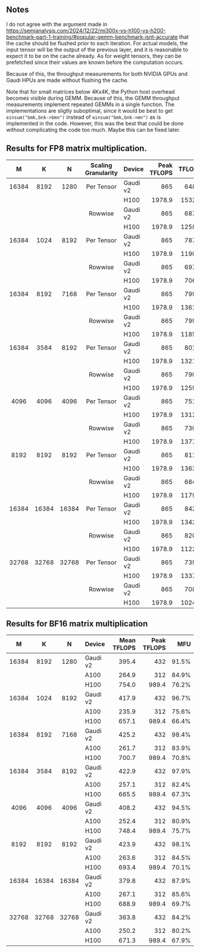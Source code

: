 ## Notes

I do not agree with the argument made in 
https://semianalysis.com/2024/12/22/mi300x-vs-h100-vs-h200-benchmark-part-1-training/#popular-gemm-benchmark-isnt-accurate
that the cache should be flushed prior to each iteration.
For actual models, the input tensor will be
the output of the previous layer, and it is reasonable to expect it
to be on the cache already. As for weight tensors, they can be
prefetched since their values are known before the computation occurs.

Because of this, the throughput measurements for both NVIDIA GPUs and Gaudi HPUs
are made without flushing the cache.

Note that for small matrices below 4Kx4K, the Python host overhead becomes visible during GEMM.
Because of this, the GEMM throughput measurements implement repeated GEMMs in a single function.
The implementations are sligtly suboptimal, since it would be best to get `einsum("bmk,bnk->bmn")`
instead of `einsum("bmk,bnk->mn")` as is implemented in the code. However, this was the best that
could be done without complicating the code too much. Maybe this can be fixed later.


## Results for FP8 matrix multiplication.

|   M   |   K   |   N   | Scaling Granularity |  Device  | Peak TFLOPS | TFLOPS | MFU (%) |
|:-----:|:-----:|:-----:|:-------------------:|:---------|------------:|-------:|--------:|
| 16384 |  8192 |  1280 |      Per Tensor     | Gaudi v2 | 865         | 648.6  | 75.0%   |
|       |       |       |                     | H100     | 1978.9      | 1532.3 | 77.4%   |
|       |       |       |       Rowwise       | Gaudi v2 | 865         | 687.0  | 79.4%   |
|       |       |       |                     | H100     | 1978.9      | 1258.3 | 63.6%   |
| 16384 |  1024 |  8192 |      Per Tensor     | Gaudi v2 | 865         | 787.9  | 91.1%   |
|       |       |       |                     | H100     | 1978.9      | 1190.6 | 60.2%   |
|       |       |       |       Rowwise       | Gaudi v2 | 865         | 697.4  | 80.6%   |
|       |       |       |                     | H100     | 1978.9      | 706.0  | 35.7%   |
| 16384 |  8192 |  7168 |      Per Tensor     | Gaudi v2 | 865         | 799.7  | 92.5%   |
|       |       |       |                     | H100     | 1978.9      | 1361.9 | 68.8%   |
|       |       |       |       Rowwise       | Gaudi v2 | 865         | 799.4  | 92.4%   |
|       |       |       |                     | H100     | 1978.9      | 1185.6 | 59.9%   |
| 16384 |  3584 |  8192 |      Per Tensor     | Gaudi v2 | 865         | 801.4  | 92.6%   |
|       |       |       |                     | H100     | 1978.9      | 1321.6 | 66.8%   |
|       |       |       |       Rowwise       | Gaudi v2 | 865         | 790.3  | 91.4%   |
|       |       |       |                     | H100     | 1978.9      | 1259.7 | 63.7%   |
|  4096 |  4096 |  4096 |      Per Tensor     | Gaudi v2 | 865         | 751.7  | 86.9%   |
|       |       |       |                     | H100     | 1978.9      | 1312.4 | 66.3%   |
|       |       |       |       Rowwise       | Gaudi v2 | 865         | 730.8  | 84.5%   |
|       |       |       |                     | H100     | 1978.9      | 1377.7 | 69.6%   |
|  8192 |  8192 |  8192 |      Per Tensor     | Gaudi v2 | 865         | 811.0  | 93.8%   |
|       |       |       |                     | H100     | 1978.9      | 1363.6 | 68.9%   |
|       |       |       |       Rowwise       | Gaudi v2 | 865         | 684.7  | 79.2%   |
|       |       |       |                     | H100     | 1978.9      | 1179.2 | 59.6%   |
| 16384 | 16384 | 16384 |      Per Tensor     | Gaudi v2 | 865         | 842.7  | 97.4%   |
|       |       |       |                     | H100     | 1978.9      | 1342.6 | 67.8%   |
|       |       |       |       Rowwise       | Gaudi v2 | 865         | 820.4  | 94.8%   |
|       |       |       |                     | H100     | 1978.9      | 1122.0 | 56.7%   |
| 32768 | 32768 | 32768 |      Per Tensor     | Gaudi v2 | 865         | 739.7  | 85.5%   |
|       |       |       |                     | H100     | 1978.9      | 1337.9 | 67.6%   |
|       |       |       |       Rowwise       | Gaudi v2 | 865         | 708.2  | 81.9%   |
|       |       |       |                     | H100     | 1978.9      | 1024.5 | 51.8%   |


## Results for BF16 matrix multiplication

| M     | K     | N     | Device    | Mean TFLOPS | Peak TFLOPS | MFU   |
|:-----:|:-----:|:-----:|:----------|------------:|------------:|------:|
| 16384 |  8192 |  1280 |  Gaudi v2 | 395.4       | 432         | 91.5% |
|       |       |       |      A100 | 264.9       | 312         | 84.9% |
|       |       |       |      H100 | 754.0       | 989.4       | 76.2% |
| 16384 |  1024 |  8192 |  Gaudi v2 | 417.9       | 432         | 96.7% |
|       |       |       |      A100 | 235.9       | 312         | 75.6% |
|       |       |       |      H100 | 657.1       | 989.4       | 66.4% |
| 16384 |  8192 |  7168 |  Gaudi v2 | 425.2       | 432         | 98.4% |
|       |       |       |      A100 | 261.7       | 312         | 83.9% |
|       |       |       |      H100 | 700.7       | 989.4       | 70.8% |
| 16384 |  3584 |  8192 |  Gaudi v2 | 422.9       | 432         | 97.9% |
|       |       |       |      A100 | 257.1       | 312         | 82.4% |
|       |       |       |      H100 | 665.5       | 989.4       | 67.3% |
|  4096 |  4096 |  4096 |  Gaudi v2 | 408.2       | 432         | 94.5% |
|       |       |       |      A100 | 252.4       | 312         | 80.9% |
|       |       |       |      H100 | 748.4       | 989.4       | 75.7% |
|  8192 |  8192 |  8192 |  Gaudi v2 | 423.9       | 432         | 98.1% |
|       |       |       |      A100 | 263.6       | 312         | 84.5% |
|       |       |       |      H100 | 693.4       | 989.4       | 70.1% |
| 16384 | 16384 | 16384 |  Gaudi v2 | 379.8       | 432         | 87.9% |
|       |       |       |      A100 | 267.1       | 312         | 85.6% |
|       |       |       |      H100 | 688.9       | 989.4       | 69.7% |
| 32768 | 32768 | 32768 |  Gaudi v2 | 363.8       | 432         | 84.2% |
|       |       |       |      A100 | 250.2       | 312         | 80.2% |
|       |       |       |      H100 | 671.3       | 989.4       | 67.9% |
